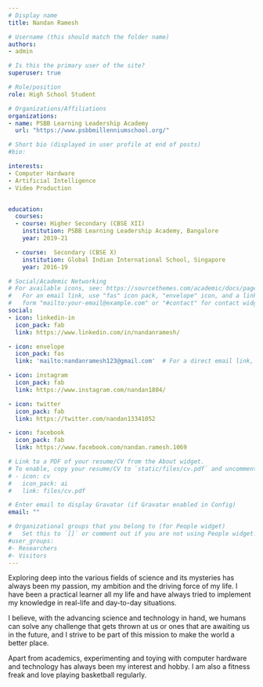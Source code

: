 ```yaml
---
# Display name
title: Nandan Ramesh

# Username (this should match the folder name)
authors:
- admin

# Is this the primary user of the site?
superuser: true

# Role/position
role: High School Student

# Organizations/Affiliations
organizations:
- name: PSBB Learning Leadership Academy
  url: "https://www.psbbmillenniumschool.org/"

# Short bio (displayed in user profile at end of posts)
#bio:

interests:
- Computer Hardware
- Artificial Intelligence
- Video Production


education:
  courses:
  - course: Higher Secondary (CBSE XII)
    institution: PSBB Learning Leadership Academy, Bangalore
    year: 2019-21

  - course:  Secondary (CBSE X)
    institution: Global Indian International School, Singapore
    year: 2016-19

# Social/Academic Networking
# For available icons, see: https://sourcethemes.com/academic/docs/page-builder/#icons
#   For an email link, use "fas" icon pack, "envelope" icon, and a link in the
#   form "mailto:your-email@example.com" or "#contact" for contact widget.
social:
- icon: linkedin-in
  icon_pack: fab
  link: https://www.linkedin.com/in/nandanramesh/

- icon: envelope
  icon_pack: fas
  link: 'mailto:nandanramesh123@gmail.com'  # For a direct email link, use "mailto:test@example.org".

- icon: instagram
  icon_pack: fab
  link: https://www.instagram.com/nandan1804/

- icon: twitter
  icon_pack: fab
  link: https://twitter.com/nandan13341052

- icon: facebook
  icon_pack: fab
  link: https://www.facebook.com/nandan.ramesh.1069

# Link to a PDF of your resume/CV from the About widget.
# To enable, copy your resume/CV to `static/files/cv.pdf` and uncomment the lines below.
# - icon: cv
#   icon_pack: ai
#   link: files/cv.pdf

# Enter email to display Gravatar (if Gravatar enabled in Config)
email: ""

# Organizational groups that you belong to (for People widget)
#   Set this to `[]` or comment out if you are not using People widget.
#user_groups:
#- Researchers
#- Visitors
---
```

Exploring deep into the various fields of science and its mysteries has always been my passion, my ambition and the driving force of my life.
I have been a practical learner all my life and have always tried to implement my knowledge in real-life and day-to-day situations.

I believe, with the advancing science and technology in hand, we humans can solve any challenge that gets thrown at us or ones that are awaiting us in the future, and I strive to be part of this mission to make the world a better place.

Apart from academics, experimenting and toying with computer hardware and technology has always been my interest and hobby.
I am also a fitness freak and love playing basketball regularly.
